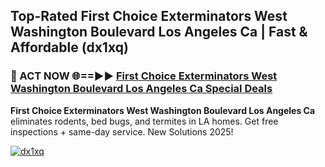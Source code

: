 ## Top-Rated First Choice Exterminators West Washington Boulevard Los Angeles Ca | Fast & Affordable (dx1xq)

<h3>🐜 ACT NOW 🌐==►► <a href="https://tinyurl.com/2dysvsjj" rel="nofollow">First Choice Exterminators West Washington Boulevard Los Angeles Ca Special Deals</a></h3>

**First Choice Exterminators West Washington Boulevard Los Angeles Ca** eliminates rodents, bed bugs, and termites in LA homes. Get free inspections + same-day service. New Solutions 2025!

[![dx1xq](https://i.imgur.com/JCYaghj.jpeg)](https://tinyurl.com/2dysvsjj)